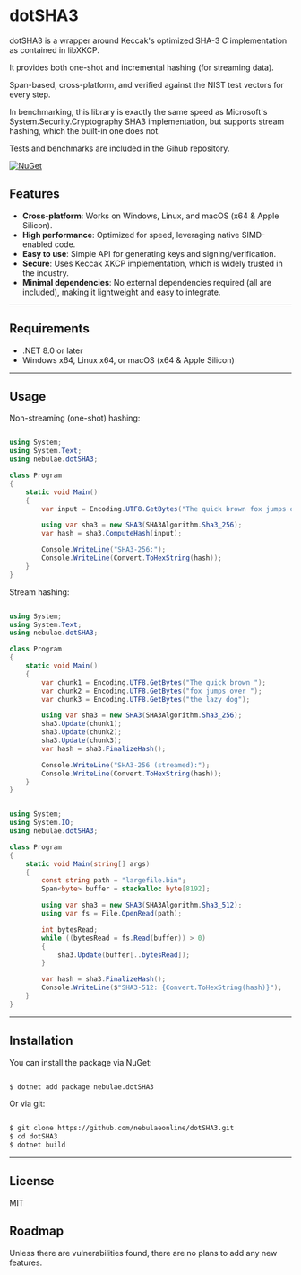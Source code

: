 # dotSHA3

dotSHA3 is a wrapper around Keccak's optimized SHA-3 C implementation as contained in libXKCP.

It provides both one-shot and incremental hashing (for streaming data).

Span-based, cross-platform, and verified against the NIST test vectors for every step.

In benchmarking, this library is exactly the same speed as Microsoft's System.Security.Cryptography SHA3 implementation, but supports stream hashing, which the built-in one does not.

Tests and benchmarks are included in the Gihub repository.

[![NuGet](https://img.shields.io/nuget/v/nebulae.dotSHA3.svg)](https://www.nuget.org/packages/nebulae.dotSHA3)

## Features

- **Cross-platform**: Works on Windows, Linux, and macOS (x64 & Apple Silicon).
- **High performance**: Optimized for speed, leveraging native SIMD-enabled code.
- **Easy to use**: Simple API for generating keys and signing/verification.
- **Secure**: Uses Keccak XKCP implementation, which is widely trusted in the industry.
- **Minimal dependencies**: No external dependencies required (all are included), making it lightweight and easy to integrate.

---

## Requirements

- .NET 8.0 or later
- Windows x64, Linux x64, or macOS (x64 & Apple Silicon)

---

## Usage

Non-streaming (one-shot) hashing:

```csharp

using System;
using System.Text;
using nebulae.dotSHA3;

class Program
{
    static void Main()
    {
        var input = Encoding.UTF8.GetBytes("The quick brown fox jumps over the lazy dog");

        using var sha3 = new SHA3(SHA3Algorithm.Sha3_256);
        var hash = sha3.ComputeHash(input);

        Console.WriteLine("SHA3-256:");
        Console.WriteLine(Convert.ToHexString(hash));
    }
}

```

Stream hashing:

```csharp

using System;
using System.Text;
using nebulae.dotSHA3;

class Program
{
    static void Main()
    {
        var chunk1 = Encoding.UTF8.GetBytes("The quick brown ");
        var chunk2 = Encoding.UTF8.GetBytes("fox jumps over ");
        var chunk3 = Encoding.UTF8.GetBytes("the lazy dog");

        using var sha3 = new SHA3(SHA3Algorithm.Sha3_256);
        sha3.Update(chunk1);
        sha3.Update(chunk2);
        sha3.Update(chunk3);
        var hash = sha3.FinalizeHash();

        Console.WriteLine("SHA3-256 (streamed):");
        Console.WriteLine(Convert.ToHexString(hash));
    }
}

```

```csharp

using System;
using System.IO;
using nebulae.dotSHA3;

class Program
{
    static void Main(string[] args)
    {
        const string path = "largefile.bin";
        Span<byte> buffer = stackalloc byte[8192];

        using var sha3 = new SHA3(SHA3Algorithm.Sha3_512);
        using var fs = File.OpenRead(path);

        int bytesRead;
        while ((bytesRead = fs.Read(buffer)) > 0)
        {
            sha3.Update(buffer[..bytesRead]);
        }

        var hash = sha3.FinalizeHash();
        Console.WriteLine($"SHA3-512: {Convert.ToHexString(hash)}");
    }
}

```

---

## Installation

You can install the package via NuGet:

```bash

$ dotnet add package nebulae.dotSHA3

```

Or via git:

```bash

$ git clone https://github.com/nebulaeonline/dotSHA3.git
$ cd dotSHA3
$ dotnet build

```

---

## License

MIT

## Roadmap

Unless there are vulnerabilities found, there are no plans to add any new features.